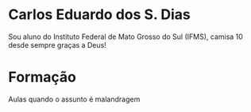 # Carlos Eduardo dos S. Dias

Sou aluno do Instituto Federal de Mato Grosso do Sul (IFMS), camisa 10 desde sempre graças a Deus!

# Formação

Aulas quando o assunto é malandragem
